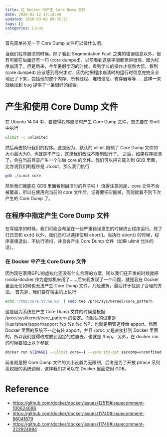 ```yaml
---
title: 在 Docker 中产生 Core Dump 文件
date: 2020-01-12 17:14:00
updated: 2020-03-08 09:35:22
tags: []
categories: Linux
---
```

首先简单补充一下 Core Dump 文件可以做什么吧。

当我们程序崩溃的时候，除了看到 Segmentation Fault 之类的错误信息以外，很有可能在后面还有一句 (core dumped)。以前看到这些字眼都觉得很烦，因为程序崩溃了。但是后来，今年暑假学习的时候，看到学长的操作才恍然大悟，看到 (core dumped) 应该感到高兴才对，因为他把程序崩溃时的运行时信息完完全全地记了下来，包括他的整个内存、所有线程、堆栈信息、寄存器等等……这样一来就给找到 bug 提供了一条很好的线索。

<!--more-->

# 产生和使用 Core Dump 文件

在 Ubuntu 14.04 中，要使得程序崩溃时产生 Core Dump 文件，首先要在 Shell 中执行
```bash
ulimit -c unlimited
```
然后再去执行我们的程序。这是因为，默认的 ulimit 限制了 Core Dump 文件的大小最大为0，也就是不产生，这里我们改成不限制就行了。
之后，如果程序崩溃了，会在当前目录产生一个叫做 core 的文件。我们可以把它载入到 GDB 里面，比方说我们的程序是 ./a.out，那么我们执行
```bash
gdb ./a.out core
```
然后我们就能在 GDB 里面看到崩溃时的样子啦！
值得注意的是，core 文件不会被覆盖，所以在使用完当前的 core 文件后，记得要把它删掉，否则就看不到下次产生的 Core Dump 了。

## 在程序中指定产生 Core Dump 文件

在写程序的时候，我们可能会希望在一些严重错误发生的时候终止程序运行。除了打日志和 exit() 以外，我们还可以选择使用 abort()。当执行 abort() 的时候，程序直接退出，不执行清扫，并且会产生 Core Dump 文件（如果 ulimit 允许的话）。

### 在 Docker 中产生 Core Dump 文件

因为现在家用GPU的虚拟化还没有什么合理的方案，所以我们在开发的时候就把 nvidia-docker 作为虚拟机来用了……后来我发现了一个问题，就是我在 Docker 里面无论如何也无法产生 Core Dump 文件。几经波折，最后终于找到了合理的方法。
首先是，我们要在宿主机上执行
```bash
echo '/tmp/core.%t.%e.%p' | sudo tee /proc/sys/kernel/core_pattern
```
这是因为系统在产生 Core Dump 文件的时候是根据 /proc/sys/kernel/core_pattern 的设定。而默认的设定是 |/usr/share/apport/apport %p %s %c %P，也就是用管道传给 apport。然而 Docker 里面的系统不一定有装 apport，并且 /proc 又是直接挂到 Docker 里面的，所以我们就得改成放到固定的位置去，也就是 /tmp。
另外，在 docker run 的时候要加上以下参数
```bash
docker run ${IMAGE} --ulimit core=-1 --security-opt seccomp=unconfined
```
前者就是把 Core Dump 文件的大小设置为无限制，后者是为了开放 ptrace 系列高权限的系统调用，这样我们才可以在 Docker 里面使用 GDB。

# Reference

- https://github.com/docker/docker/issues/12515#issuecomment-100624686
- https://github.com/docker/docker/issues/11740#issuecomment-86041679
- https://github.com/docker/docker/issues/11740#issuecomment-222924994
